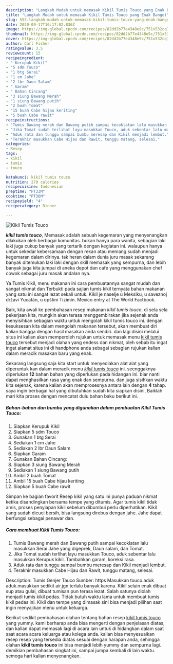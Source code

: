```yaml
---
description: "Langkah Mudah untuk memasak Kikil Tumis Touco yang Enak Banget"
title: "Langkah Mudah untuk memasak Kikil Tumis Touco yang Enak Banget"
slug: 593-langkah-mudah-untuk-memasak-kikil-tumis-touco-yang-enak-banget
date: 2020-09-17T16:17:02.836Z
image: https://img-global.cpcdn.com/recipes/82dd2b77e4348e9c/751x532cq70/kikil-tumis-touco-foto-resep-utama.jpg
thumbnail: https://img-global.cpcdn.com/recipes/82dd2b77e4348e9c/751x532cq70/kikil-tumis-touco-foto-resep-utama.jpg
cover: https://img-global.cpcdn.com/recipes/82dd2b77e4348e9c/751x532cq70/kikil-tumis-touco-foto-resep-utama.jpg
author: Carl Fisher
ratingvalue: 3.5
reviewcount: 15
recipeingredient:
- " Kerupuk Kikil"
- "5 sdm Touco"
- "1 btg Serai"
- "1 cm Jahe"
- "2 lbr Daun Salam"
- " Garam"
- " Bahan Cincang"
- "3 siung Bawang Merah"
- "1 siung Bawang putih"
- "2 buah Tomat"
- "15 buah Cabe hijau keriting"
- "5 buah Cabe rawit"
recipeinstructions:
- "Tumis Bawang merah dan Bawang putih sampai kecoklatan lalu masukkan Serai Jahe yang digeprek, Daun salam, dan Tomat."
- "Jika Tomat sudah terlihat layu masukkan Touco, aduk sebentar lalu masukkan Kerupuk kikil. Tambahkan garam, koreksi rasa."
- "Aduk rata dan tunggu sampai bumbu meresap dan Kikil menjadi lembut."
- "Terakhir masukkan Cabe Hijau dan Rawit, tunggu matang, selesai."
categories:
- Resep
tags:
- kikil
- tumis
- touco

katakunci: kikil tumis touco 
nutrition: 279 calories
recipecuisine: Indonesian
preptime: "PT33M"
cooktime: "PT36M"
recipeyield: "4"
recipecategory: Dinner

---
```



![Kikil Tumis Touco](https://img-global.cpcdn.com/recipes/82dd2b77e4348e9c/751x532cq70/kikil-tumis-touco-foto-resep-utama.jpg)

<b><i>kikil tumis touco</i></b>, Memasak adalah sebuah kegemaran yang menyenangkan dilakukan oleh berbagai komunitas. bukan hanya para wanita, sebagian laki laki juga cukup banyak yang tertarik dengan kegiatan ini. walaupun hanya untuk sekedar kebersamaan dengan rekan atau memang sudah menjadi kegemaran dalam dirinya. tak heran dalam dunia juru masak sekarang banyak ditemukan laki laki dengan skill memasak yang sempurna, dan lebih banyak juga kita jumpai di aneka depot dan cafe yang menggunakan chef cowok sebagai juru masak andalan nya.

Ya Tumis Kikil, menu makanan ini cara pembuatannya sangat mudah dan sangat nikmat dan Terbukti pada sajian tumis kikil ternyata bahan makanan yang satu ini sangat lezat sekali untuk. Kikil je naselje u Meksiku, u saveznoj državi Yucatán, u opštini Tizimín. Mexico entry at The World Factbook.

Baik, kita awali ke pembahasan resep makanan <i>kikil tumis touco</i>. di sela sela pekerjaan kita, mungkin akan terasa menggembirakan jika sejenak anda menyisihkan sebagian waktu untuk mengolah kikil tumis touco ini. dengan kesuksesan kita dalam mengolah makanan tersebut, akan membuat diri kalian bangga dengan hasil masakan anda sendiri. dan lagi disini melalui situs ini kalian akan memperoleh rujukan untuk memasak menu <u>kikil tumis touco</u> tersebut menjadi olahan yang endess dan nikmat, oleh sebab itu ingat ingat alamat situs ini di handphone anda sebagai sebagian rujukan kalian dalam meracik masakan baru yang enak.


Sekarang langsung saja kita start untuk menyediakan alat alat yang diperuntuk kan dalam meracik menu <u><i>kikil tumis touco</i></u> ini. seenggaknya diperlukan <b>12</b> bahan bahan yang diperlukan pada hidangan ini. biar nanti dapat menghasilkan rasa yang enak dan sempurna. dan juga sisihkan waktu kita sejenak, karena kalian akan memprosesnya antara lain dengan <b>4</b> tahap. saya ingin berbagai hal yang dibutuhkan sudah kita siapkan disini, Baiklah mari kita proses dengan mencatat dulu bahan baku berikut ini.

<!--inarticleads1-->

##### Bahan-bahan dan bumbu yang digunakan dalam pembuatan Kikil Tumis Touco:

1. Siapkan  Kerupuk Kikil
1. Siapkan 5 sdm Touco
1. Gunakan 1 btg Serai
1. Sediakan 1 cm Jahe
1. Sediakan 2 lbr Daun Salam
1. Siapkan  Garam
1. Gunakan  Bahan Cincang:
1. Siapkan 3 siung Bawang Merah
1. Sediakan 1 siung Bawang putih
1. Ambil 2 buah Tomat
1. Ambil 15 buah Cabe hijau keriting
1. Siapkan 5 buah Cabe rawit


Simpan ke bagian favorit Resep kikil yang satu ini punya paduan nikmat ketika disandingkan bersama tempe yang ditumis. Agar tumis kikil tidak amis, proses penyiapan kikil sebelum dibumbui perlu diperhatikan. Kikil yang sudah dicuci bersih, bisa langsung direbus dengan jahe. Jahe dapat berfungsi sebagai penawar dan. 

<!--inarticleads2-->

##### Cara membuat Kikil Tumis Touco:

1. Tumis Bawang merah dan Bawang putih sampai kecoklatan lalu masukkan Serai Jahe yang digeprek, Daun salam, dan Tomat.
1. Jika Tomat sudah terlihat layu masukkan Touco, aduk sebentar lalu masukkan Kerupuk kikil. Tambahkan garam, koreksi rasa.
1. Aduk rata dan tunggu sampai bumbu meresap dan Kikil menjadi lembut.
1. Terakhir masukkan Cabe Hijau dan Rawit, tunggu matang, selesai.


Description: Tumis Genjer Tauco Sumber: https Masukkan touco.aduk aduk.masukkan sedikit air.jgn terlalu banyak karena. Kikil selain enak dibuat sup atau gulai, dibuat tumisan pun terasa lezat. Salah satunya diolah menjadi tumis kikil pedas. Tidak butuh waktu lama untuk membuat tumis kikil pedas ini. Kikil dan tempe yang dimasak sini bisa menjadi pilihan saat ingin menyajikan menu untuk keluarga. 

Berikut sedikit pembahasan olahan tentang bahan resep <u>kikil tumis touco</u> yang yummy. kami berharap anda bisa mengerti dengan penjelasan diatas, dan kalian dapat memasak lagi di acara lain untuk di hidangkan dalam saat saat acara acara keluarga atau kolega anda. kalian bisa menyesuaikan resep resep yang tersedia diatas sesuai dengan harapan anda, sehingga olahan <b>kikil tumis touco</b> ini bisa menjadi lebih yummy dan sempurna lagi. demikian pembahasan singkat ini, sampai jumpa kembali di lain waktu. semoga hari kalian menyenangkan.
